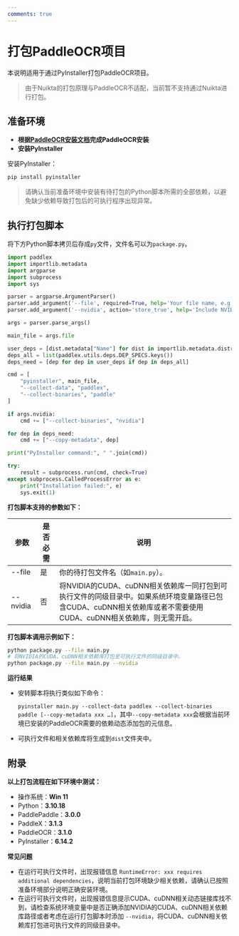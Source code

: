 ```yaml
---
comments: true
---
```


# 打包PaddleOCR项目

本说明适用于通过PyInstaller打包PaddleOCR项目。

> 由于Nuikta的打包原理与PaddleOCR不适配，当前暂不支持通过Nuikta进行打包。

## 准备环境

- **根据[PaddleOCR安装文档](../installation.md)完成PaddleOCR安装**
- **安装PyInstaller**

安装PyInstaller：

```bash
pip install pyinstaller
```

> 请确认当前准备环境中安装有待打包的Python脚本所需的全部依赖，以避免缺少依赖导致打包后的可执行程序出现异常。

## 执行打包脚本

将下方Python脚本拷贝后存成`py`文件，文件名可以为`package.py`。

```python
import paddlex
import importlib.metadata
import argparse
import subprocess
import sys

parser = argparse.ArgumentParser()
parser.add_argument('--file', required=True, help='Your file name, e.g. main.py.')
parser.add_argument('--nvidia', action='store_true', help='Include NVIDIA CUDA and cuDNN dependencies.')

args = parser.parse_args()

main_file = args.file

user_deps = [dist.metadata["Name"] for dist in importlib.metadata.distributions()]
deps_all = list(paddlex.utils.deps.DEP_SPECS.keys())
deps_need = [dep for dep in user_deps if dep in deps_all]

cmd = [
    "pyinstaller", main_file,
    "--collect-data", "paddlex",
    "--collect-binaries", "paddle"
]

if args.nvidia:
    cmd += ["--collect-binaries", "nvidia"]

for dep in deps_need:
    cmd += ["--copy-metadata", dep]

print("PyInstaller command:", " ".join(cmd))

try:
    result = subprocess.run(cmd, check=True)
except subprocess.CalledProcessError as e:
    print("Installation failed:", e)
    sys.exit(1)
```


**打包脚本支持的参数如下：**

| 参数         | 是否必需 | 说明                                                                                                               |
|--------------|------------------------------------------------------------------------------------------------------------------------------|---------|
| --file   | 是     | 你的待打包文件名（如`main.py`）。
| --nvidia     | 否     | 将NVIDIA的CUDA、cuDNN相关依赖库一同打包到可执行文件的同级目录中。如果系统环境变量路径已包含CUDA、cuDNN相关依赖库或者不需要使用CUDA、cuDNN相关依赖库，则无需开启。

**打包脚本调用示例如下：**

```bash
python package.py --file main.py
# 将NVIDIA的CUDA、cuDNN相关依赖库打包至可执行文件的同级目录中。
python package.py --file main.py --nvidia
```

**运行结果**

- 安转脚本将执行类似如下命令：

    `pyinstaller main.py --collect-data paddlex --collect-binaries paddle [--copy-metadata xxx …]`，其中`--copy-metadata xxx`会根据当前环境已安装的PaddleOCR需要的依赖动态添加包的元信息。

- 可执行文件和相关依赖库将生成到`dist`文件夹中。

## 附录

**以上打包流程在如下环境中测试：**

- 操作系统：**Win 11**
- Python：**3.10.18**
- PaddlePaddle：**3.0.0**
- PaddleX：**3.1.3**
- PaddleOCR：**3.1.0**
- PyInstaller：**6.14.2**

**常见问题**

- 在运行可执行文件时，出现报错信息 `RuntimeError: xxx requires additional dependencies`，说明当前打包环境缺少相关依赖，请确认已按照准备环境部分说明正确安装环境。
- 在运行可执行文件时，出现报错信息提示CUDA、cuDNN相关动态链接库找不到，请检查系统环境变量中是否正确添加NVIDIA的CUDA、cuDNN相关依赖库路径或者考虑在运行打包脚本时添加 `--nvidia`，将CUDA、cuDNN相关依赖库打包进可执行文件的同级目录中。
